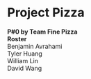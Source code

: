 # Project Pizza
**P#0 by Team Fine Pizza**  
  **Roster**  
  Benjamin Avrahami  
  Tyler Huang  
  William Lin  
  David Wang  
